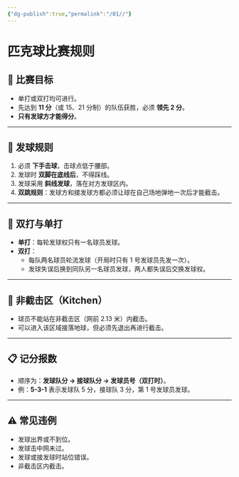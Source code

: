 ```yaml
---
{"dg-publish":true,"permalink":"/01//"}
---
```


# 匹克球比赛规则

## 🎯 比赛目标
- 单打或双打均可进行。
- 先达到 **11 分**（或 15、21 分制）的队伍获胜，必须 **领先 2 分**。
- **只有发球方才能得分**。

---

## 🏓 发球规则
1. 必须 **下手击球**，击球点低于腰部。
2. 发球时 **双脚在底线后**，不得踩线。
3. 发球采用 **斜线发球**，落在对方发球区内。
4. **双跳规则**：发球方和接发球方都必须让球在自己场地弹地一次后才能截击。

---

## 👥 双打与单打
- **单打**：每轮发球权只有一名球员发球。
- **双打**：
  - 每队两名球员轮流发球（开局时只有 1 号发球员先发一次）。
  - 发球失误后换到同队另一名球员发球，两人都失误后交换发球权。

---

## 🚫 非截击区（Kitchen）
- 球员不能站在非截击区（网前 2.13 米）内截击。
- 可以进入该区域接落地球，但必须先退出再进行截击。

---

## 📋 记分报数
- 顺序为：**发球队分 → 接球队分 → 发球员号（双打时）**。
- 例：**5-3-1** 表示发球队 5 分，接球队 3 分，第 1 号发球员发球。

---

## ⚠ 常见违例
- 发球出界或不到位。
- 发球击中网未过。
- 发球或接发球时站位错误。
- 非截击区内截击。
